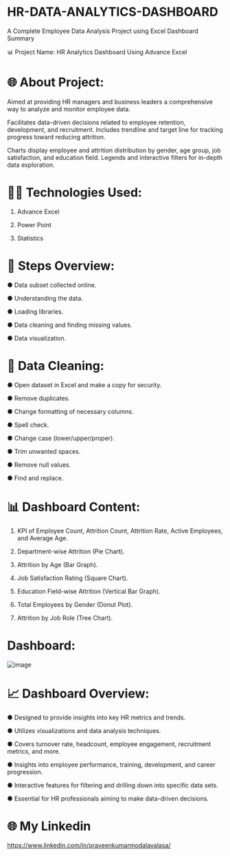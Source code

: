 # HR-DATA-ANALYTICS-DASHBOARD
A Complete Employee Data Analysis Project using Excel Dashboard Summary


📊 Project Name: HR Analytics Dashboard Using Advance Excel
# 🌐 About Project:
Aimed at providing HR managers and business leaders a comprehensive way to analyze and monitor employee data.

Facilitates data-driven decisions related to employee retention, development, and recruitment. Includes trendline and target line for tracking progress toward reducing attrition.

Charts display employee and attrition distribution by gender, age group, job satisfaction, and education field. Legends and interactive filters for in-depth data exploration.
# 👨‍💻 Technologies Used:
1. Advance Excel

2. Power Point

3. Statistics
# 📜 Steps Overview:
● Data subset collected online.

● Understanding the data.

● Loading libraries.

● Data cleaning and finding missing values.

● Data visualization.
# 🧹 Data Cleaning:
● Open dataset in Excel and make a copy for security.

● Remove duplicates.

● Change formatting of necessary columns.

● Spell check.

● Change case (lower/upper/proper).

● Trim unwanted spaces.

● Remove null values.

● Find and replace.
# 📊 Dashboard Content:
1. KPI of Employee Count, Attrition Count, Attrition Rate, Active Employees, and Average Age.

2. Department-wise Attrition (Pie Chart).

3. Attrition by Age (Bar Graph).

4. Job Satisfaction Rating (Square Chart).

5. Education Field-wise Attrition (Vertical Bar Graph).

6. Total Employees by Gender (Donut Plot).

7. Attrition by Job Role (Tree Chart).
# Dashboard:
![image](https://github.com/HarshRaj-831/HR-ANALYTICS-DASHBOARD/assets/157103583/a8d06827-f661-421d-826f-f4bd500b2011)
# 📈 Dashboard Overview:
● Designed to provide insights into key HR metrics and trends.

● Utilizes visualizations and data analysis techniques.

● Covers turnover rate, headcount, employee engagement, recruitment metrics, and more.

● Insights into employee performance, training, development, and career progression.

● Interactive features for filtering and drilling down into specific data sets.

● Essential for HR professionals aiming to make data-driven decisions.
# 🌐 My Linkedin
https://www.linkedin.com/in/praveenkumarmodalavalasa/
